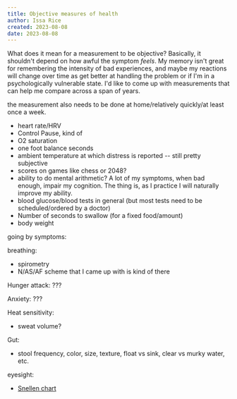 ```yaml
---
title: Objective measures of health
author: Issa Rice
created: 2023-08-08
date: 2023-08-08
---
```


What does it mean for a measurement to be objective? Basically, it shouldn't depend on how awful the symptom *feels*. My memory isn't great for remembering the intensity of bad experiences, and maybe my reactions will change over time as get better at handling the problem or if I'm in a psychologically vulnerable state. I'd like to come up with measurements that can help me compare across a span of years.

the measurement also needs to be done at home/relatively quickly/at least once a week.

- heart rate/HRV
- Control Pause, kind of
- O2 saturation
- one foot balance seconds
- ambient temperature at which distress is reported -- still pretty subjective
- scores on games like chess or 2048?
- ability to do mental arithmetic? A lot of my symptoms, when bad enough, impair my cognition. The thing is, as I practice I will naturally improve my ability.
- blood glucose/blood tests in general (but most tests need to be scheduled/ordered by a doctor)
- Number of seconds to swallow (for a fixed food/amount)
- body weight

going by symptoms:

breathing:

- spirometry
- N/AS/AF scheme that I came up with is kind of there

Hunger attack: ???

Anxiety: ???

Heat sensitivity:

- sweat volume?

Gut:

- stool frequency, color, size, texture, float vs sink, clear vs murky water, etc.

eyesight:

- [Snellen chart](https://en.wikipedia.org/wiki/Snellen_chart)